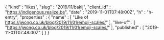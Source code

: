 {
  "kind" : "likes",
  "slug" : "2019/11/bakij",
  "client_id" : "https://indigenous.realize.be",
  "date" : "2019-11-01T07:48:00Z",
  "h" : "h-entry",
  "properties" : {
    "name" : [ "Like of https://jwong.co.uk/blog/2019/11/01/emoji-scales/" ],
    "like-of" : [ "https://jwong.co.uk/blog/2019/11/01/emoji-scales/" ],
    "published" : [ "2019-11-01T07:48:00Z" ]
  }
}
